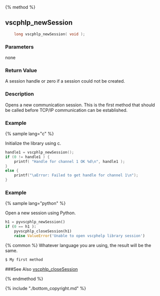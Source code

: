 {% method %}
## vscphlp_newSession

```c
    long vscphlp_newSession( void );

```

### Parameters
none

### Return Value
A session handle or zero if a session could not be created. 

### Description

Opens a new communication session. This is the first method that should be called before TCP/IP communication can be established.

### Example
{% sample lang="c" %}

Initialize the library using c.

```c
handle1 = vscphlp_newSession();
if (0 != handle1 ) {
    printf( "Handle for channel 1 OK %d\n", handle1 );
}
else {
    printf("\aError: Failed to get handle for channel 1\n");
}
```
### Example
{% sample lang="python" %}

Open a new session using Python.

```python
h1 = pyvscphlp_newSession()
if (0 == h1 ):
    pyvscphlp_closeSession(h1)
    raise ValueError('Unable to open vscphelp library session')
```

{% common %}
Whatever language you are using, the result will be the same.

```bash
$ My first method
```

###See Also
[vscphlp_closeSession](vscphlp_closesession.md)

{% endmethod %}

{% include "./bottom_copyright.md" %}